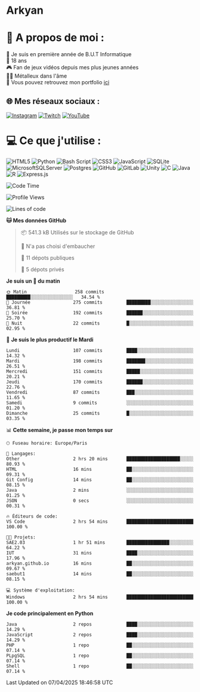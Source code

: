 # Arkyan
 # 💫 A propos de moi :
📖 Je suis en première année de B.U.T Informatique  
🎂 18 ans  
🎮 Fan de jeux vidéos depuis mes plus jeunes années  
🤘🏻 Métalleux dans l'âme  
📕 Vous pouvez retrouvez mon portfolio [ici](https://arkyanportfolio.netlify.app/)

## 🌐 Mes réseaux sociaux :
[![Instagram](https://img.shields.io/badge/Instagram-%23E4405F.svg?logo=Instagram&logoColor=white)](https://instagram.com/arkyan25) [![Twitch](https://img.shields.io/badge/Twitch-%239146FF.svg?logo=Twitch&logoColor=white)](https://twitch.tv/arkyan_) [![YouTube](https://img.shields.io/badge/YouTube-%23FF0000.svg?logo=YouTube&logoColor=white)](https://youtube.com/@arkyan_) 

# 💻 Ce que j'utilise :
![HTML5](https://img.shields.io/badge/html5-%23E34F26.svg?style=for-the-badge&logo=html5&logoColor=white) ![Python](https://img.shields.io/badge/python-3670A0?style=for-the-badge&logo=python&logoColor=ffdd54) ![Bash Script](https://img.shields.io/badge/bash_script-%23121011.svg?style=for-the-badge&logo=gnu-bash&logoColor=white) ![CSS3](https://img.shields.io/badge/css3-%231572B6.svg?style=for-the-badge&logo=css3&logoColor=white) ![JavaScript](https://img.shields.io/badge/javascript-%23323330.svg?style=for-the-badge&logo=javascript&logoColor=%23F7DF1E) ![SQLite](https://img.shields.io/badge/sqlite-%2307405e.svg?style=for-the-badge&logo=sqlite&logoColor=white) ![MicrosoftSQLServer](https://img.shields.io/badge/Microsoft%20SQL%20Server-CC2927?style=for-the-badge&logo=microsoft%20sql%20server&logoColor=white) ![Postgres](https://img.shields.io/badge/postgres-%23316192.svg?style=for-the-badge&logo=postgresql&logoColor=white) ![GitHub](https://img.shields.io/badge/github-%23121011.svg?style=for-the-badge&logo=github&logoColor=white) ![GitLab](https://img.shields.io/badge/gitlab-%23181717.svg?style=for-the-badge&logo=gitlab&logoColor=white) ![Unity](https://img.shields.io/badge/unity-%23000000.svg?style=for-the-badge&logo=unity&logoColor=white)  ![C](https://img.shields.io/badge/c-%2300599C.svg?style=for-the-badge&logo=c&logoColor=white) ![Java](https://img.shields.io/badge/java-%23ED8B00.svg?style=for-the-badge&logo=openjdk&logoColor=white) ![R](https://img.shields.io/badge/r-%23276DC3.svg?style=for-the-badge&logo=r&logoColor=white) ![Express.js](https://img.shields.io/badge/express.js-%23404d59.svg?style=for-the-badge&logo=express&logoColor=%2361DAFB)

<!--START_SECTION:waka-->
![Code Time](http://img.shields.io/badge/Code%20Time-295%20hrs%2055%20mins-blue)

![Profile Views](http://img.shields.io/badge/Vues%20du%20profil-0-blue)

![Lines of code](https://img.shields.io/badge/Depuis%20Hello%20World%2C%20j%27ai%20%C3%A9crit-3.8%20million%20Lignes%20de%20code-blue)

**🐱 Mes données GitHub** 

> 📦 541.3 kB Utilisés sur le stockage de GitHub 
 > 
> 🚫 N'a pas choisi d'embaucher
 > 
> 📜 11 dépots publiques 
 > 
> 🔑 5 dépots privés 
 > 
**Je suis un 🐤 du matin** 

```text
🌞 Matin                  258 commits         █████████░░░░░░░░░░░░░░░░   34.54 % 
🌆 Journée                275 commits         █████████░░░░░░░░░░░░░░░░   36.81 % 
🌃 Soirée                 192 commits         ██████░░░░░░░░░░░░░░░░░░░   25.70 % 
🌙 Nuit                   22 commits          █░░░░░░░░░░░░░░░░░░░░░░░░   02.95 % 
```
📅 **Je suis le plus productif le Mardi** 

```text
Lundi                    107 commits         ████░░░░░░░░░░░░░░░░░░░░░   14.32 % 
Mardi                    198 commits         ███████░░░░░░░░░░░░░░░░░░   26.51 % 
Mercredi                 151 commits         █████░░░░░░░░░░░░░░░░░░░░   20.21 % 
Jeudi                    170 commits         ██████░░░░░░░░░░░░░░░░░░░   22.76 % 
Vendredi                 87 commits          ███░░░░░░░░░░░░░░░░░░░░░░   11.65 % 
Samedi                   9 commits           ░░░░░░░░░░░░░░░░░░░░░░░░░   01.20 % 
Dimanche                 25 commits          █░░░░░░░░░░░░░░░░░░░░░░░░   03.35 % 
```


📊 **Cette semaine, je passe mon temps sur** 

```text
🕑︎ Fuseau horaire: Europe/Paris

💬 Langages: 
Other                    2 hrs 20 mins       ████████████████████░░░░░   80.93 % 
HTML                     16 mins             ██░░░░░░░░░░░░░░░░░░░░░░░   09.31 % 
Git Config               14 mins             ██░░░░░░░░░░░░░░░░░░░░░░░   08.15 % 
Java                     2 mins              ░░░░░░░░░░░░░░░░░░░░░░░░░   01.25 % 
JSON                     0 secs              ░░░░░░░░░░░░░░░░░░░░░░░░░   00.31 % 

🔥 Éditeurs de code: 
VS Code                  2 hrs 54 mins       █████████████████████████   100.00 % 

🐱‍💻 Projets: 
SAE2.03                  1 hr 51 mins        ████████████████░░░░░░░░░   64.22 % 
IUT                      31 mins             ████░░░░░░░░░░░░░░░░░░░░░   17.96 % 
arkyan.github.io         16 mins             ██░░░░░░░░░░░░░░░░░░░░░░░   09.67 % 
saebut1                  14 mins             ██░░░░░░░░░░░░░░░░░░░░░░░   08.15 % 

💻 Système d'exploitation: 
Windows                  2 hrs 54 mins       █████████████████████████   100.00 % 
```

**Je code principalement en Python** 

```text
Java                     2 repos             ████░░░░░░░░░░░░░░░░░░░░░   14.29 % 
JavaScript               2 repos             ████░░░░░░░░░░░░░░░░░░░░░   14.29 % 
PHP                      1 repo              ██░░░░░░░░░░░░░░░░░░░░░░░   07.14 % 
PLpgSQL                  1 repo              ██░░░░░░░░░░░░░░░░░░░░░░░   07.14 % 
Shell                    1 repo              ██░░░░░░░░░░░░░░░░░░░░░░░   07.14 % 
```




 Last Updated on 07/04/2025 18:46:58 UTC
<!--END_SECTION:waka-->

<!--START_SECTION:SHOW_PROJECTS-->
<!--END_SECTION:SHOW_PROJECTS-->

<!--START_SECTION:SHOW_LINES_OF_CODE-->
<!--END_SECTION:SHOW_LINES_OF_CODE-->

<!--START_SECTION:SHOW_TOTAL_CODE_TIME-->
<!--END_SECTION:SHOW_TOTAL_CODE_TIME-->

<!--START_SECTION:SHOW_PROFILE_VIEWS-->
<!--END_SECTION:SHOW_PROFILE_VIEWS-->

<!--START_SECTION:SHOW_COMMIT-->
<!--END_SECTION:SHOW_COMMIT-->

<!--START_SECTION:SHOW_DAYS_OF_WEEK-->
<!--END_SECTION:SHOW_DAYS_OF_WEEK-->

<!--START_SECTION:SHOW_LANGUAGE-->
<!--END_SECTION:SHOW_LANGUAGE-->

<!--START_SECTION:SHOW_TIMEZONE-->
<!--END_SECTION:SHOW_TIMEZONE-->

<!--START_SECTION:SHOW_LANGUAGE_PER_REPO-->
<!--END_SECTION:SHOW_LANGUAGE_PER_REPO-->

<!--START_SECTION:SHOW_SHORT_INFO-->
<!--END_SECTION:SHOW_SHORT_INFO-->
